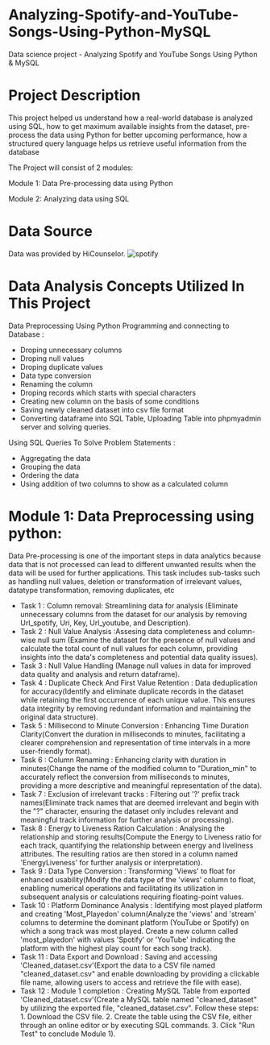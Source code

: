 # Analyzing-Spotify-and-YouTube-Songs-Using-Python-MySQL
Data science project - Analyzing Spotify and YouTube Songs Using Python &amp; MySQL

# Project Description

This project helped us understand how a real-world database is analyzed using SQL, how to get maximum available insights from the dataset, pre-process the data using Python for better upcoming performance, how a structured query language helps us retrieve useful information from the database

The Project will consist of 2 modules:

Module 1: Data Pre-processing data using Python

Module 2: Analyzing data using SQL

# Data Source

Data was provided by HiCounselor.
![spotify](https://github.com/lovepreetdhalla/Analyzing-Spotify-and-YouTube-Songs-Using-Python-MySQL/assets/15218972/6fa47c3f-e314-4911-91ec-04f6ab0e91e2)
# Data Analysis Concepts Utilized In This Project

Data Preprocessing Using Python Programming and connecting to Database :

* Droping unnecessary columns <br />
* Droping null values<br />
* Droping duplicate values<br />
* Data type conversion<br />
* Renaming the column<br />
* Droping records which starts with special characters<br />
* Creating new column on the basis of some conditions<br />
* Saving newly cleaned dataset into csv file format<br />
* Converting dataframe into SQL Table, Uploading Table into phpmyadmin server and solving queries.<br />

 Using SQL Queries To Solve Problem Statements :

* Aggregating the data<br />
* Grouping the data<br />
* Ordering the data<br />
* Using addition of two columns to show as a calculated column<br />
# Module 1: Data Preprocessing using python:

Data Pre-processing is one of the important steps in data analytics because data that is not processed can lead to different unwanted results when the data will be used for further applications. This task includes sub-tasks such as handling null values, deletion or transformation of irrelevant values, datatype transformation, removing duplicates, etc<br />

* Task 1 : Column removal: Streamlining data for analysis (Eliminate unnecessary columns from the dataset for our analysis by removing Url_spotify, Uri, Key, Url_youtube, and Description).<br />
* Task 2 : Null Value Analysis :Assesing data completeness and column-wise null sum (Examine the dataset for the presence of null values and calculate the total count of null values for each column, providing insights into the data's completeness and potential data quality issues).<br />
* Task 3 : Null Value Handling (Manage null values in data for improved data quality and analysis and return dataframe).<br />
* Task 4 : Duplicate Check And First Value Retention : Data deduplication for accuracy(Identify and eliminate duplicate records in the dataset while retaining the first occurrence of each unique value. This ensures data integrity by removing redundant information and maintaining the original data structure).<br />
* Task 5 : Millisecond to Minute Conversion : Enhancing Time Duration Clarity(Convert the duration in milliseconds to minutes, facilitating a clearer comprehension and representation of time intervals in a more user-friendly format).<br />
* Task 6 : Column Renaming : Enhancing clarity with duration in minutes(Change the name of the modified column to "Duration_min" to accurately reflect the conversion from milliseconds to minutes, providing a more descriptive and meaningful representation of the data).<br />
* Task 7 : Exclusion of irrelevant tracks : Filtering out '?' prefix track names(Eliminate track names that are deemed irrelevant and begin with the "?" character, ensuring the dataset only includes relevant and meaningful track information for further analysis or processing).<br />
* Task 8 : Energy to Liveness Ration Calculation : Analysing the relationship and storing results(Compute the Energy to Liveness ratio for each track, quantifying the relationship between energy and liveliness attributes. The resulting ratios are then stored in a column named 'EnergyLiveness' for further analysis or interpretation).<br />
* Task 9 : Data Type Conversion : Transforming 'Views' to float for enhanced usability(Modify the data type of the 'views' column to float, enabling numerical operations and facilitating its utilization in subsequent analysis or calculations requiring floating-point values.<br />
* Task 10 : Platform Dominance Analysis : Identifying most played platform and creating 'Most_Playedon' column(Analyze the 'views' and 'stream' columns to determine the dominant platform (YouTube or Spotify) on which a song track was most played. Create a new column called 'most_playedon' with values 'Spotify' or 'YouTube' indicating the platform with the highest play count for each song track).<br />
* Task 11 : Data Export and Download : Saving and accessing 'Cleaned_dataset.csv'(Export the data to a CSV file named "cleaned_dataset.csv" and enable downloading by providing a clickable file name, allowing users to access and retrieve the file with ease).<br />
* Task 12 : Module 1 completion : Creating MySQL Table from exported 'Cleaned_dataset.csv'(Create a MySQL table named "cleaned_dataset" by utilizing the exported file, "cleaned_dataset.csv". Follow these steps: 1. Download the CSV file. 2. Create the table using the CSV file, either through an online editor or by executing SQL commands. 3. Click "Run Test" to conclude Module 1).<br />
